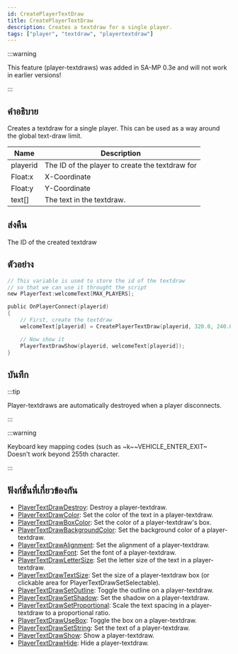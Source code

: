 ```yaml
---
id: CreatePlayerTextDraw
title: CreatePlayerTextDraw
description: Creates a textdraw for a single player.
tags: ["player", "textdraw", "playertextdraw"]
---
```


:::warning

This feature (player-textdraws) was added in SA-MP 0.3e and will not work in earlier versions!

:::

## คำอธิบาย

Creates a textdraw for a single player. This can be used as a way around the global text-draw limit.

| Name     | Description                                     |
| -------- | ----------------------------------------------- |
| playerid | The ID of the player to create the textdraw for |
| Float:x  | X-Coordinate                                    |
| Float:y  | Y-Coordinate                                    |
| text[]   | The text in the textdraw.                       |

## ส่งคืน

The ID of the created textdraw

## ตัวอย่าง

```c
// This variable is used to store the id of the textdraw
// so that we can use it throught the script
new PlayerText:welcomeText[MAX_PLAYERS];

public OnPlayerConnect(playerid)
{
    // First, create the textdraw
    welcomeText[playerid] = CreatePlayerTextDraw(playerid, 320.0, 240.0, "Welcome to my SA-MP server");

    // Now show it
    PlayerTextDrawShow(playerid, welcomeText[playerid]);
}
```

## บันทึก

:::tip

Player-textdraws are automatically destroyed when a player disconnects.

:::

:::warning

Keyboard key mapping codes (such as ~k~~VEHICLE_ENTER_EXIT~ Doesn't work beyond 255th character.

:::

## ฟังก์ชั่นที่เกี่ยวข้องกัน

- [PlayerTextDrawDestroy](../../scripting/functions/PlayerTextDrawDestroy.md): Destroy a player-textdraw.
- [PlayerTextDrawColor](../../scripting/functions/PlayerTextDrawColor.md): Set the color of the text in a player-textdraw.
- [PlayerTextDrawBoxColor](../../scripting/functions/PlayerTextDrawBoxColor.md): Set the color of a player-textdraw's box.
- [PlayerTextDrawBackgroundColor](../../scripting/functions/PlayerTextDrawBackgroundColor.md): Set the background color of a player-textdraw.
- [PlayerTextDrawAlignment](../../scripting/functions/PlayerTextDrawAlignment.md): Set the alignment of a player-textdraw.
- [PlayerTextDrawFont](../../scripting/functions/PlayerTextDrawFont.md): Set the font of a player-textdraw.
- [PlayerTextDrawLetterSize](../../scripting/functions/PlayerTextDrawLetterSize.md): Set the letter size of the text in a player-textdraw.
- [PlayerTextDrawTextSize](../../scripting/functions/PlayerTextDrawTextSize.md): Set the size of a player-textdraw box (or clickable area for PlayerTextDrawSetSelectable).
- [PlayerTextDrawSetOutline](../../scripting/functions/PlayerTextDrawSetOutline.md): Toggle the outline on a player-textdraw.
- [PlayerTextDrawSetShadow](../../scripting/functions/PlayerTextDrawSetShadow.md): Set the shadow on a player-textdraw.
- [PlayerTextDrawSetProportional](../../scripting/functions/PlayerTextDrawSetProportional.md): Scale the text spacing in a player-textdraw to a proportional ratio.
- [PlayerTextDrawUseBox](../../scripting/functions/PlayerTextDrawUseBox.md): Toggle the box on a player-textdraw.
- [PlayerTextDrawSetString](../../scripting/functions/PlayerTextDrawSetString.md): Set the text of a player-textdraw.
- [PlayerTextDrawShow](../../scripting/functions/PlayerTextDrawShow.md): Show a player-textdraw.
- [PlayerTextDrawHide](../../scripting/functions/PlayerTextDrawHide.md): Hide a player-textdraw.
